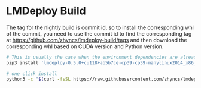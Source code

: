 # LMDeploy Build

The tag for the nightly build is commit id, so to install the corresponding whl of the commit, you need to use the commit id to find the corresponding tag at https://github.com/zhyncs/lmdeploy-build/tags and then download the corresponding whl based on CUDA version and Python version.

```bash
# This is usually the case when the environment dependencies are already in place.
pip3 install 'lmdeploy-0.5.0+cu118+ab5b7ce-cp39-cp39-manylinux2014_x86_64.whl' --force-reinstall --no-deps
```

```bash
# one click install
python3 -c "$(curl -fsSL https://raw.githubusercontent.com/zhyncs/lmdeploy-build/master/install.py)"
```
